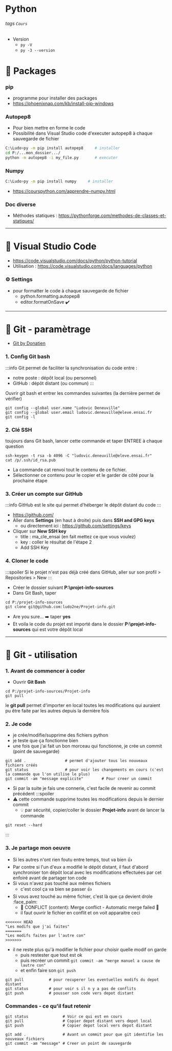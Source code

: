# Python

###### tags `Cours` 

* Version
    * `py -V`
    * `py -3 --version`

# :gift: Packages 

### pip

* programme pour installer des packages
* https://phoenixnap.com/kb/install-pip-windows

### Autopep8

* Pour bien mettre en forme le code
* Possibilité dans Visual Studio code d'executer autopep8 à chaque sauvegarde de fichier

```bash
C:\Ludo>py -m pip install autopep8     # installer
cd P:/...mon_dossier.../
python -m autopep8 -i my_file.py       # executer
```



### Numpy 

```bash
C:\Ludo>py -m pip install numpy     # installer
```

* https://courspython.com/apprendre-numpy.html

### Doc diverse

* Méthodes statiques : https://pythonforge.com/methodes-de-classes-et-statiques/


---



# :crystal_ball: Visual Studio Code 

* https://code.visualstudio.com/docs/python/python-tutorial
* Utilisation : https://code.visualstudio.com/docs/languages/python

### :gear: Settings

* pour formatter le code à chaque sauvegarde de fichier
    * python.formatting.autopep8
    * editor.formatOnSave :heavy_check_mark:


---

# :open_file_folder: Git - paramètrage

* [Git by Donatien](https://donatien26.gitlab.io/website/ensai/projet1A_2021/index.html#/)


### 1. Config Git bash

:::info
Git permet de faciliter la synchronisation du code entre : 
* notre poste : dépôt local (ou personnel)
* GitHub : dépôt distant (ou commun)
:::

Ouvrir git bash et entrer les commandes suivantes (la dernière permet de vérifier)
```bash=
git config --global user.name "Ludovic Deneuville"
git config --global user.email ludovic.deneuville@eleve.ensai.fr
git config -l
```


### 2. Clé SSH

toujours dans Git bash, lancer cette commande et taper ENTREE à chaque question

```bash=
ssh-keygen -t rsa -b 4096 -C "ludovic.deneuville@eleve.ensai.fr"
cat /p/.ssh/id_rsa.pub
```

* La commande cat renvoi tout le contenu de ce fichier.
* Sélectionner ce contenu pour le copier et le garder de côté pour la prochaine étape


### 3. Créer un compte sur GitHub


:::info
GitHub est le site qui permet d'héberger le dépôt distant du code
:::

* https://github.com/
* Aller dans **Settings** (en haut à droite) puis dans **SSH and GPG keys**
    * ou directement ici : https://github.com/settings/keys
* Cliquer sur **New SSH key**
    * title : ma_cle_ensai (en fait mettez ce que vous voulez)
    * key : coller le résultat de l'étape 2
    * Add SSH Key

### 4. Cloner le code

:::spoiler
Si le projet n'est pas déjà créé dans GitHub, aller sur son profil > Repositories > New
:::

* Créer le dossier suivant **P:\projet-info-sources**
* Dans Git Bash, taper
```bash=
cd P:/projet-info-sources
git clone git@github.com:ludo2ne/Projet-info.git
```

* Are you sure... :arrow_right: taper **yes**
* Et voila le code du projet est importé dans le dossier **P:\projet-info-sources** qui est votre dépôt local

---


# :open_file_folder: Git - utilisation

### 1. Avant de commencer à coder

* Ouvrir **Git Bash**
```bash=
cd P:/projet-info-sources/Projet-info
git pull
```

le **git pull** permet d'importer en local toutes les modifications qui auraient pu être faite par les autres depuis la dernière fois

### 2. Je code

* je crée/modifie/supprime des fichiers python
* je teste que ça fonctionne bien
* une fois que j'ai fait un bon morceau qui fonctionne, je crée un commit (point de sauvegarde)

```bash=
git add .                 # permet d'ajouter tous les nouveaux fichiers créés
git status                # pour voir les changements en cours (c'est la commande que l'on utilise le plus)
git commit -am "message explicite"        # Pour creer un commit
```
* Si par la suite je fais une connerie, c'est facile de revenir au commit précédent
:::spoiler
* :warning: cette commande supprime toutes les modifications depuis le dernier commit
    * :bulb: par sécurité, copier/coller le dossier **Projet-info** avant de lancer la commande
```bash=
git reset --hard
```
:::

### 3. Je partage mon oeuvre

* Si les autres n'ont rien foutu entre temps, tout va bien :+1: 
* Par contre si l'un d'eux a modifié le dépôt distant, il faut d'abord synchroniser ton dépôt local avec les modifications effectuées par cet enfoiré avant de partager ton code
* Si vous n'avez pas touché aux mêmes fichiers
    * c'est cool ça va bien se passer :+1: 
* Si vous avez touché au même fichier, c'est là que ça devient drole :face_palm: 
    * :rotating_light: CONFLICT (content): Merge conflict - Automatic merge failed :rotating_light: 
    * il faut ouvrir le fichier en conflit et on voit apparaitre ceci 
```
<<<<<<< HEAD
"Les modifs que j'ai faites"
=======
"Les modifs faites par l'autre con"
>>>>>>>
```
* il ne reste plus qu'à modifier le fichier pour choisir quelle modif on garde
    * puis restester que tout est ok
    * puis recréer un commit `git commit -am "merge manuel a cause de lautre con"`
    * et enfin faire son `git push`


```bash=
git pull           # pour recuperer les eventuelles modifs du depot distant
git status         # pour voir s il n y a pas de conflits
git push           # pousser son code vers depot distant
```

### Commandes - ce qu'il faut retenir

```bash=
git status               # Voir ce qui est en cours
git pull                 # Copier depot distant vers depot local
git push                 # Copier depot local vers depot distant

git add .                # Avant un commit pour que git identifie les nouveaux fichiers
git commit -am "message" # Creer un point de sauvegarde
```
